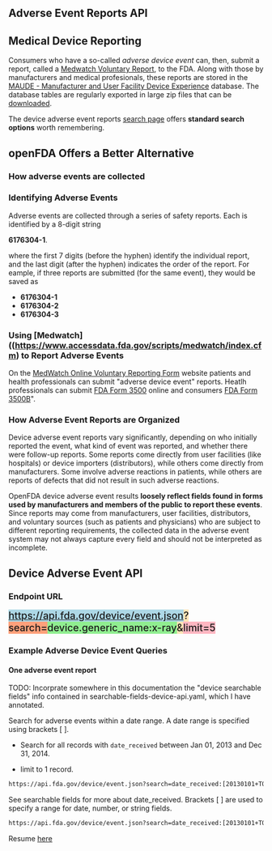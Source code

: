 <section>

# Adverse Event Reports API

## Medical Device Reporting 

Consumers who have a so-called *adverse device event* can, then, submit a report, called a [Medwatch Voluntary Report](https://www.accessdata.fda.gov/scripts/medwatch/index.cfm?action=consumer.reporting1), to the FDA. Along with those by manufacturers and medical profesionals, these reports
 are stored in the [MAUDE - Manufacturer and User Facility Device Experience](https://www.accessdata.fda.gov/scripts/cdrh/cfdocs/cfmaude/search.cfm) database. The database tables are regularly exported in large zip files that can be [downloaded](https://www.fda.gov/medical-devices/mandatory-reporting-requirements-manufacturers-importers-and-device-user-facilities/about-manufacturer-and-user-facility-device-experience-maude).
 
The device adverse event reports [search page](https://www.accessdata.fda.gov/scripts/cdrh/cfdocs/cfmaude/search.cfm) offers **standard search options** worth remembering.
 
## openFDA Offers a Better Alternative
 

### How adverse events are collected

### Identifying Adverse Events

Adverse events are collected through a series of safety reports. Each is identified by a 8-digit string

  **6176304-1**.

where the first 7 digits (before the hyphen) identify the individual report, and the last digit (after the hyphen) indicates the order of the report. For eample, if three reports are submitted (for the same event),
they would be saved as

- **6176304-1**
- **6176304-2**
- **6176304-3**

### Using [Medwatch]((https://www.accessdata.fda.gov/scripts/medwatch/index.cfm) to Report Adverse Events

On the [MedWatch Online Voluntary Reporting Form](https://www.accessdata.fda.gov/scripts/medwatch/index.cfm) website patients and health professionals can submit "adverse device event" reports. Heatlh professionals can submit
[FDA Form 3500](https://www.accessdata.fda.gov/scripts/medwatch/index.cfm?action=professional.reporting1) online and consumers 
[FDA Form 3500B](https://www.accessdata.fda.gov/scripts/medwatch/index.cfm?action=consumer.reporting1)".

### How Adverse Event Reports are Organized

Device adverse event reports vary significantly, depending on who initially reported the event, what kind of event was reported, and whether there were follow-up reports. Some reports
come directly from user facilities (like hospitals) or device importers (distributors), while others come directly from manufacturers. Some involve adverse reactions in patients, while
others are reports of defects that did not result in such adverse reactions.

OpenFDA device adverse event results **loosely reflect fields found in forms used by manufacturers and members of the public to report these events**. Since reports may come
from manufacturers, user facilities, distributors, and voluntary sources (such as patients and physicians) who are subject to different reporting requirements, the collected data in
the adverse event system may not always capture every field and should not be interpreted as incomplete.

## Device Adverse Event API

### Endpoint URL

<span style="font-size: 1.4em;font-weight: 500;background:#add8e6">https://api.fda.gov/device/event.json<span style="background:#ffe4b5">?</span><span style="background: #ffa07a">search=</span><span style="background: #90ee90">device.generic_name:x-ray</span><span style="background:#ffe4b5">&</span><span style="background:#ffb6c1">limit=5</span><span>

### Example Adverse Device Event Queries

#### One adverse event report

TODO: Incorprate somewhere in this documentation the "device searchable fields" info contained in searchable-fields-device-api.yaml, which I have annotated.

Search for adverse events within a date range. A date range is specified using brackets [ ].

- Search for all records with `date_received` between Jan 01, 2013 and Dec 31, 2014.

- limit to 1 record.

```html
https://api.fda.gov/device/event.json?search=date_received:[20130101+TO+20141231]&limit=1
```

See searchable fields for more about date\_received. Brackets [ ] are used to specify a range for date, number, or string fields.

```html
https://api.fda.gov/device/event.json?search=date_received:[20130101+TO+20141231]&limit=1
```

Resume [here](https://open.fda.gov/apis/device/event/example-api-queries/)

</section>

